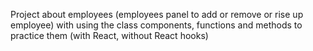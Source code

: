 Project about employees (employees panel to add or remove or rise up employee) with using the class components, functions and methods to practice them (with React, without React hooks)
